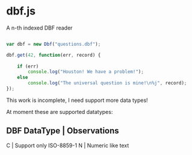 # dbf.js

A n-th indexed DBF reader


```js

var dbf = new Dbf("questions.dbf");

dbf.get(42, function(err, record) {
    
    if (err)
        console.log("Houston! We have a problem!");
    else
        console.log("The universal question is mine!\n%j", record);
});

```


This work is incomplete, I need support more data types!


At moment these are supported datatypes:


DBF DataType | Observations
---------------------------
C | Support only ISO-8859-1
N | Numeric like text 
